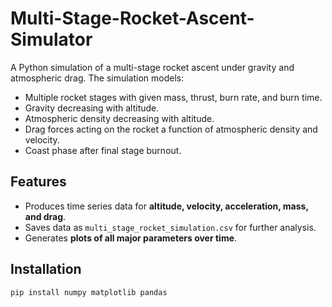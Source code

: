 # Multi-Stage-Rocket-Ascent-Simulator

A Python simulation of a multi-stage rocket ascent under gravity and atmospheric drag. The simulation models:

- Multiple rocket stages with given mass, thrust, burn rate, and burn time.
- Gravity decreasing with altitude.
- Atmospheric density decreasing with altitude.
- Drag forces acting on the rocket a function of atmospheric density and velocity.
- Coast phase after final stage burnout.

## Features
- Produces time series data for **altitude, velocity, acceleration, mass, and drag**.
- Saves data as `multi_stage_rocket_simulation.csv` for further analysis.
- Generates **plots of all major parameters over time**.

## Installation
```bash
pip install numpy matplotlib pandas
